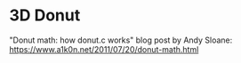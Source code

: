 # 3D Donut











"Donut math: how donut.c works" blog post by Andy Sloane:
https://www.a1k0n.net/2011/07/20/donut-math.html
